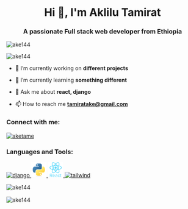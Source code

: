 <h1 align="center">Hi 👋, I'm Aklilu Tamirat</h1>
<h3 align="center">A passionate Full stack web developer from Ethiopia</h3>

<p align="left"> <img src="https://pixabay.com/vectors/programmer-programming-code-work-1653351/" alt="ake144" /> </p>

<p align="left"> <img src="https://komarev.com/ghpvc/?username=ake144&label=Profile%20views&color=0e75b6&style=flat" alt="ake144" /> </p>

- 🔭 I’m currently working on **different projects**

- 🌱 I’m currently learning **something different**

- 💬 Ask me about **react, django**

- 📫 How to reach me **tamiratake@gmail.com**

<h3 align="left">Connect with me:</h3>
<p align="left">
<a href="https://www.leetcode.com/aketame" target="blank"><img align="center" src="https://raw.githubusercontent.com/rahuldkjain/github-profile-readme-generator/master/src/images/icons/Social/leet-code.svg" alt="aketame" height="30" width="40" /></a>
  <a href="https://www.linkedin.com/in/akeja/" target="blank"></a>
</p>

<h3 align="left">Languages and Tools:</h3>
<p align="left"> <a href="https://www.djangoproject.com/" target="_blank" rel="noreferrer"> <img src="https://cdn.worldvectorlogo.com/logos/django.svg" alt="django" width="40" height="40"/> </a>   <a href="https://www.python.org" target="_blank" rel="noreferrer"> <img src="https://raw.githubusercontent.com/devicons/devicon/master/icons/python/python-original.svg" alt="python" width="40" height="40"/> </a> <a href="https://reactjs.org/" target="_blank" rel="noreferrer"> <img src="https://raw.githubusercontent.com/devicons/devicon/master/icons/react/react-original-wordmark.svg" alt="react" width="40" height="40"/> </a><a href="https://tailwindcss.com/" target="_blank" rel="noreferrer"> <img src="https://www.vectorlogo.zone/logos/tailwindcss/tailwindcss-icon.svg" alt="tailwind" width="40" height="40"/> </a> </p>

<p><img align="center" src="https://github-readme-stats.vercel.app/api/top-langs?username=ake144&show_icons=true&locale=en&layout=compact" alt="ake144" /></p>

<p><img align="center" src="https://github-readme-streak-stats.herokuapp.com/?user=ake144&" alt="ake144" /></p>
